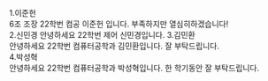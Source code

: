 1.이준헌  
6조 조장 22학번 컴공 이준헌 입니다. 부족하지만 열심히하겠습니다!  
2.신민경 
안녕하세요 22학번 제어 신민경입니다.
3.김민환  
안녕하세요 22학번 컴퓨터공학과 김민환입니다. 잘 부탁드립니다.  
4.박성혁  
안녕하세요 22학번 컴퓨터공학과 박성혁입니다. 한 학기동안 잘 부탁드립니다.
